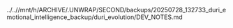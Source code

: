 ../..//mnt/h/ARCHIVE/.UNWRAP/SECOND/backups/20250728_132733_duri_emotional_intelligence_backup/duri_evolution/DEV_NOTES.md